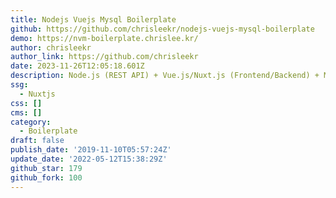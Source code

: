 ```yaml
---
title: Nodejs Vuejs Mysql Boilerplate
github: https://github.com/chrisleekr/nodejs-vuejs-mysql-boilerplate
demo: https://nvm-boilerplate.chrislee.kr/
author: chrisleekr
author_link: https://github.com/chrisleekr
date: 2023-11-26T12:05:18.601Z
description: Node.js (REST API) + Vue.js/Nuxt.js (Frontend/Backend) + MySQL Boilerplate
ssg:
  - Nuxtjs
css: []
cms: []
category:
  - Boilerplate
draft: false
publish_date: '2019-11-10T05:57:24Z'
update_date: '2022-05-12T15:38:29Z'
github_star: 179
github_fork: 100
---
```


